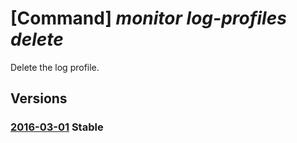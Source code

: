 # [Command] _monitor log-profiles delete_

Delete the log profile.

## Versions

### [2016-03-01](/Resources/mgmt-plane/L3N1YnNjcmlwdGlvbnMve30vcHJvdmlkZXJzL21pY3Jvc29mdC5pbnNpZ2h0cy9sb2dwcm9maWxlcy97fQ==/2016-03-01.xml) **Stable**

<!-- mgmt-plane /subscriptions/{}/providers/microsoft.insights/logprofiles/{} 2016-03-01 -->
